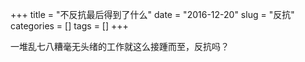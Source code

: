 +++
title = "不反抗最后得到了什么"
date = "2016-12-20"
slug = "反抗"
categories = []
tags = []
+++

一堆乱七八糟毫无头绪的工作就这么接踵而至，反抗吗？
